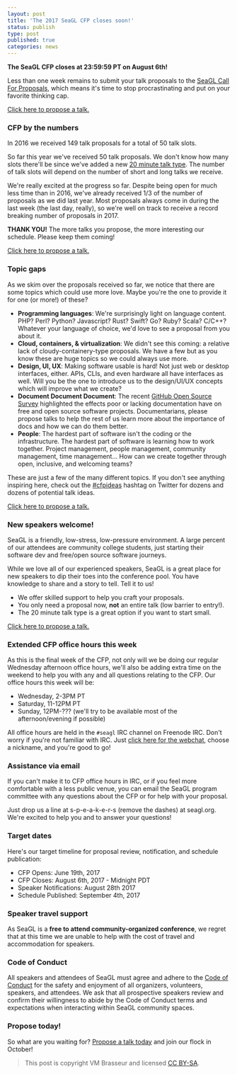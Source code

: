```yaml
---
layout: post
title: 'The 2017 SeaGL CFP closes soon!'
status: publish
type: post
published: true
categories: news
---
```


**The SeaGL CFP closes at 23:59:59 PT on August 6th!**

Less than one week remains to submit your talk proposals to the [SeaGL Call For Proposals](http://seagl.org/news/2017/06/19/CFP-open.html), which means it's time to stop procrastinating and put on your favorite thinking cap.

[Click here to propose a talk.](https://osem.seagl.org/conferences/seagl2017/program/proposals)

### CFP by the numbers

In 2016 we received 149 talk proposals for a total of 50 talk slots. 

So far this year we've received 50 talk proposals. We don't know how many slots there'll be since we've added a new [20 minute talk type](http://seagl.org/news/2017/06/19/CFP-open.html). The number of talk slots will depend on the number of short and long talks we receive.

We're really excited at the progress so far. Despite being open for much less time than in 2016, we've already received 1/3 of the number of proposals as we did last year. Most proposals always come in during the last week (the last day, really), so we're well on track to receive a record breaking number of proposals in 2017.

**THANK YOU!** The more talks you propose, the more interesting our schedule. Please keep them coming!

[Click here to propose a talk.](https://osem.seagl.org/conferences/seagl2017/program/proposals)

### Topic gaps

As we skim over the proposals received so far, we notice that there are some topics which could use more love. Maybe you're the one to provide it for one (or more!) of these?

* **Programming languages**: We're surprisingly light on language content. PHP? Perl? Python? Javascript? Rust? Swift? Go? Ruby? Scala? C/C++? Whatever your language of choice, we'd love to see a proposal from you about it.
* **Cloud, containers, & virtualization**: We didn't see this coming: a relative lack of cloudy-containery-type proposals. We have a few but as you know these are huge topics so we could always use more.
* **Design, UI, UX**: Making software usable is hard! Not just web or desktop interfaces, either. APIs, CLIs, and even hardware all have interfaces as well. Will you be the one to introduce us to the design/UI/UX concepts which will improve what we create?
* **Document Document Document**: The recent [GitHub Open Source Survey](http://opensourcesurvey.org/2017/) highlighted the effects poor or lacking documentation have on free and open source software projects. Documentarians, please propose talks to help the rest of us learn more about the importance of docs and how we can do them better.
* **People**: The hardest part of software isn't the coding or the infrastructure. The hardest part of software is learning how to work together. Project management, people management, community management, time management… How can we create together through open, inclusive, and welcoming teams?

These are just a few of the many different topics. If you don't see anything inspiring here, check out the [#cfpideas](https://twitter.com/hashtag/cfpideas?src=hash) hashtag on Twitter for dozens and dozens of potential talk ideas.

[Click here to propose a talk.](https://osem.seagl.org/conferences/seagl2017/program/proposals)

### New speakers welcome!

SeaGL is a friendly, low-stress, low-pressure environment. A large percent of our attendees are community college students, just starting their software dev and free/open source software journeys.

While we love all of our experienced speakers, SeaGL is a great place for new speakers to dip their toes into the conference pool. You have knowledge to share and a story to tell. Tell it to us!

* We offer skilled support to help you craft your proposals.
* You only need a proposal now, **not** an entire talk (low barrier to entry!).
* The 20 minute talk type is a great option if you want to start small.

[Click here to propose a talk.](https://osem.seagl.org/conferences/seagl2017/program/proposals)

### Extended CFP office hours this week

As this is the final week of the CFP, not only will we be doing our regular Wednesday afternoon office hours, we'll also be adding extra time on the weekend to help you with any and all questions relating to the CFP. Our office hours this week will be:

* Wednesday, 2-3PM PT
* Saturday, 11-12PM PT
* Sunday, 12PM-??? (we'll try to be available most of the afternoon/evening if possible)

All office hours are held in the `#seagl` IRC channel on Freenode IRC. Don't worry if you're not familiar with IRC. Just [click here for the webchat](https://webchat.freenode.net/?channels=%23seagl), choose a nickname, and you're good to go!

### Assistance via email

If you can't make it to CFP office hours in IRC, or if you feel more comfortable with a less public venue, you can email the SeaGL program committee with any questions about the CFP or for help with your proposal.

Just drop us a line at s-p-e-a-k-e-r-s (remove the dashes) at seagl.org. We're excited to help you and to answer your questions!

### Target dates

Here's our target timeline for proposal review, notification, and schedule publication:

* CFP Opens: June 19th, 2017
* CFP Closes: August 6th, 2017 - Midnight PDT
* Speaker Notifications: August 28th 2017
* Schedule Published: September 4th, 2017

### Speaker travel support

As SeaGL is a **free to attend community-organized conference**, we regret that at this time we are unable to help with the cost of travel and accommodation for speakers.

### Code of Conduct 

All speakers and attendees of SeaGL must agree and adhere to the [Code of Conduct](http://seagl.org/code_of_conduct.html) for the safety and enjoyment of all organizers, volunteers, speakers, and attendees. We ask that all prospective speakers review and confirm their willingness to abide by the Code of Conduct terms and expectations when interacting within SeaGL community spaces. 

### Propose today!

So what are you waiting for? [Propose a talk today](https://osem.seagl.org/conferences/seagl2017/program/proposals) and join our flock in October!

> This post is copyright VM Brasseur and licensed [CC BY-SA](https://creativecommons.org/licenses/by-sa/4.0/).
